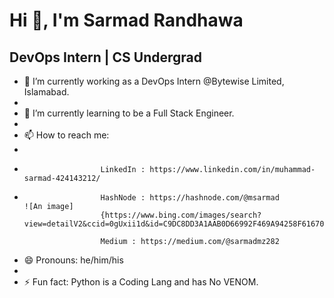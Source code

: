  #                                                                                                   Hi 👋, I'm Sarmad Randhawa
                          
##                                                                                                   DevOps Intern | CS Undergrad


- 🔭 I’m currently working as a DevOps Intern @Bytewise Limited, Islamabad.
- 
- 🌱 I’m currently learning to be a Full Stack Engineer.                                    
- 
- 📫 How to reach me: 
-                      
-                      LinkedIn : https://www.linkedin.com/in/muhammad-sarmad-424143212/
- 
                       HashNode : https://hashnode.com/@msarmad                            ![An image]
                       {https://www.bing.com/images/search?view=detailV2&ccid=0gUxii1d&id=C9DC8DD3A1AAB0D66992F469A94258F6167048F3&thid=OIP.0gUxii1dJnWSK7L_JEYSsQHaF8&mediaurl=https%3a%2f%2fmedia.giphy.com%2fmedia%2f7TwUGLTuiZRSMcPOxo%2fgiphy.gif&cdnurl=https%3a%2f%2fth.bing.com%2fth%2fid%2fR.d205318a2d5d2675922bb2ff244612b1%3frik%3d80hwFvZYQqlp9A%26pid%3dImgRaw%26r%3d0&exph=433&expw=540&q=Computer+Coding+GIF&simid=608023367932390333&FORM=IRPRST&ck=8620FEC0A54E94915792726F62E30871&selectedIndex=30&ajaxhist=0&ajaxserp=0}
                       
                       Medium : https://medium.com/@sarmadmz282
                       
- 😄 Pronouns: he/him/his
- 
- ⚡ Fun fact: Python is a Coding Lang and has No VENOM.


